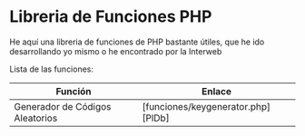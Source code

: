 # Libreria de Funciones PHP

He aquí una libreria de funciones de PHP bastante útiles, que he ido desarrollando yo mismo o he encontrado por la Interweb

Lista de las funciones:

| Función | Enlace |
| ------ | ------ |
| Generador de Códigos Aleatorios | [funciones/keygenerator.php][PlDb] |
